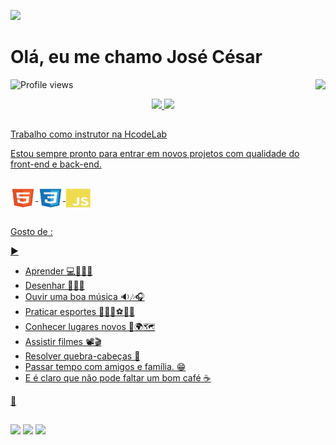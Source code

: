 <img src="https://raw.githubusercontent.com/kaueMarques/kaueMarques/master/hi.gif" width="30px"><h1> Olá, eu me chamo José César </h1>
<img align="right" height="590em" src="https://raw.githubusercontent.com/gist/JCDantas/a30ade53919c2128d48c691dadc3686c/raw/dd5c2024e77637dbb019cb0f85608da3a3969bf4/github.card.svg"/>


<p align="left"> <img src="https://komarev.com/ghpvc/?username=JCDantas&color=yellow" alt="Profile views" /> </p>


<div align="center">
  <a href="https://github.com/JCDantas">
  <img height="180em" src="https://github-readme-stats.vercel.app/api?username=JCdantas&show_icons=true&theme=dark&include_all_commits=true&count_private=true"/>
  <img height="180em" src="https://github-readme-stats.vercel.app/api/top-langs/?username=JCDantas&layout=compact&langs_count=7&theme=dark"/>
</div>

  ##

<p>Trabalho como instrutor na HcodeLab</p>
<p>Estou sempre pronto para entrar em novos projetos com qualidade do front-end e back-end.</p>
  
<div style="display: inline_block"><br>
  <img align="center" alt="César-HTML" height="30" width="40" src="https://raw.githubusercontent.com/devicons/devicon/master/icons/html5/html5-original.svg">
  <img align="center" alt="César-CSS" height="30" width="40" src="https://raw.githubusercontent.com/devicons/devicon/master/icons/css3/css3-original.svg">
  <img align="center" alt="César-Js" height="30" width="40" src="https://raw.githubusercontent.com/devicons/devicon/master/icons/javascript/javascript-plain.svg">
</div>
 
  ##

Gosto de :

▶️
  
  - Aprender 💻🧑🏼‍💻
  - Desenhar ✍🏼📝
  - Ouvir uma boa música 🔉🎶🎧
  - Praticar esportes ⛹🏼🚴⚽🏈🏀
  - Conhecer lugares novos 🚀🌍🗺️
  - Assistir filmes 📽️🎬
  - Resolver quebra-cabeças 🧩
  - Passar tempo com amigos e família. 😁 
  - E é claro que não pode faltar um bom café ☕

🔁
  
  ##
  
  <div>
  <a href="https://instagram.com/cesar_jcad" target="_blank"><img src="https://img.shields.io/badge/-Instagram-%23E4405F?style=for-the-badge&logo=instagram&logoColor=white" target="_blank"></a>
  <a href="https://discord.gg/JCésar#8856" target="_blank"><img src="https://img.shields.io/badge/Discord-7289DA?style=for-the-badge&logo=discord&logoColor=white" target="_blank"></a>
   <a href="https://www.linkedin.com/in/jos%C3%A9-c%C3%A9sar-dantas-434006228/" target="_blank"><img src="https://img.shields.io/badge/-LinkedIn-%230077B5?style=for-the-badge&logo=linkedin&logoColor=white" target="_blank"></a>

</div>


